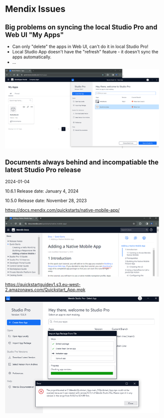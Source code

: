 # Mendix Issues

## Big problems on syncing the local Studio Pro and Web UI "My Apps"

- Can only "delete" the apps in Web UI, can't do it in local Studio Pro!
- Local Studio App doesn't have the "refresh" feature - it doesn't sync the apps automatically.
- ...

![1704432914755](image/Issues/1704432914755.png)

## Documents always behind and incompatiable the latest Studio Pro release

2024-01-04

10.6.1
Release date: January 4, 2024

10.5.0
Release date: November 28, 2023

<https://docs.mendix.com/quickstarts/native-mobile-app/>

![1704432746187](image/Issues/1704432746187.png)

<https://quickstartguidev1.s3.eu-west-2.amazonaws.com/Quickstart_App.mpk>

![1704432826944](image/Issues/1704432826944.png)
